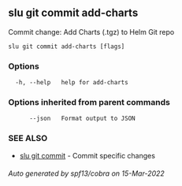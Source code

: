 ## slu git commit add-charts

Commit change: Add Charts (.tgz) to Helm Git repo

```
slu git commit add-charts [flags]
```

### Options

```
  -h, --help   help for add-charts
```

### Options inherited from parent commands

```
      --json   Format output to JSON
```

### SEE ALSO

* [slu git commit](slu_git_commit.md)	 - Commit specific changes

###### Auto generated by spf13/cobra on 15-Mar-2022
